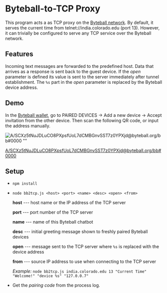 # Byteball-to-TCP Proxy
This program acts a as TCP proxy on the [Byteball network](https://byteball.org).
By default, it serves the current time from telnet://india.colorado.edu (port 13).
However, it can trivially be configured to serve any TCP service over the Byteball network.

## Features
Incoming text messages are forwarded to the predefined host. Data that arrives as a response is sent back to the guest device.
If the *open* parameter is defined its value is sent to the server immediately after tunnel establishment. The `%s` part in the
*open* parameter is replaced by the Byteball device address.

## Demo
In the [Byteball wallet](https://byteball.org/#download), go to PAIRED DEVICES -> Add a new device -> Accept invitation from
the other device. Then scan the following QR code, or input the address manually.

![A/SCXz5tNuJDLuCO8PXpsfUoL7dCMBGnvSST7z0YPXjd@byteball.org/bb#0000 ""](https://api.qrserver.com/v1/create-qr-code/?size=150x150&data=byteball%3AA%2FSCXz5tNuJDLuCO8PXpsfUoL7dCMBGnvSST7z0YPXjd%40byteball.org%2Fbb%230000)

[A/SCXz5tNuJDLuCO8PXpsfUoL7dCMBGnvSST7z0YPXjd@byteball.org/bb#0000](byteball:A/SCXz5tNuJDLuCO8PXpsfUoL7dCMBGnvSST7z0YPXjd@byteball.org/bb#0000)

## Setup
- `npm install`
- `node bb2tcp.js <host> <port> <name> <desc> <open> <from>`

  **host** --- host name or the IP address of the TCP server
  
  **port** --- port number of the TCP server
  
  **name** --- name of this Byteball chatbot
  
  **desc** --- initial greeting message shown to freshly paired Byteball devices
  
  **open** --- message sent to the TCP server where `%s` is replaced with the device address
  
  **from** --- source IP address to use when connecting to the TCP server
  
  *Example:* `node bb2tcp.js india.colorado.edu 13 "Current Time" "Welcome!" "device %s" "127.0.0.7"`
- Get the *pairing code* from the process log.

